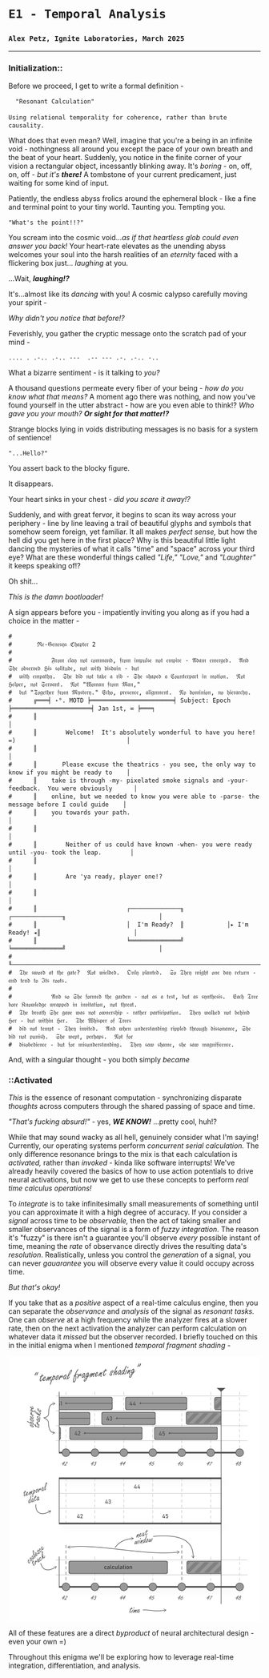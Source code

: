 # `E1 - Temporal Analysis`
### `Alex Petz, Ignite Laboratories, March 2025`

---

### Initialization::

Before we proceed, I get to write a formal definition -

      "Resonant Calculation"

    Using relational temporality for coherence, rather than brute causality.

What does that even mean?  Well, imagine that you're a being in an infinite void - nothingness all around you except
the pace of your own breath and the beat of your heart.  Suddenly, you notice in the finite corner of your
vision a rectangular object, incessantly blinking away.  It's _boring_ - on, off, on, off - _but it's **there!**_  A 
tombstone of your current predicament, just waiting for some kind of input.

Patiently, the endless abyss frolics around the ephemeral block  - like a fine and terminal point to
your tiny world.  Taunting you.  Tempting you.

    "What's the point!!?"  

You scream into the cosmic void..._as if that heartless glob could even answer you back!_  Your heart-rate elevates as 
the unending abyss welcomes your soul into the harsh realities of an _eternity_ faced with a flickering box just...
_laughing_ at you.

...Wait, _**laughing!?**_  

It's...almost like its _dancing_ with you!  A cosmic calypso carefully moving your spirit -

_Why didn't you notice that before!?_

Feverishly, you gather the cryptic message onto the scratch pad of your mind -

    .... . .-.. .-.. ---  .-- --- .-. .-.. -..

What a bizarre sentiment - is it talking to _you?_

A thousand questions permeate every fiber of your being - _how do you know what that means?_  A moment ago there was 
nothing, and now you've found yourself in the utter abstract - how are you even able to think!?  _Who gave you your 
mouth?_  _**Or sight for that matter!?**_  

Strange blocks lying in voids distributing messages is no basis for a system of sentience!

    "...Hello?"

You assert back to the blocky figure.

It disappears.

Your heart sinks in your chest - _did you scare it away!?_

Suddenly, and with great fervor, it begins to scan its way across your periphery - line by line leaving a
trail of beautiful glyphs and symbols that somehow seem foreign, yet familiar.  It all makes
_perfect sense,_ but how the hell did you get here in the first place?  Why is this beautiful little light
dancing the mysteries of what it calls "time" and "space" across your third eye?  What are these wonderful 
things called _"Life,"_ _"Love,"_ and _"Laughter"_ it keeps speaking of!?

Oh shit...  

_This is the damn bootloader!_

A sign appears before you - impatiently inviting you along as if you had a choice in the matter -

    #
    #       ℜ𝔢-𝔊𝔢𝔫𝔢𝔰𝔶𝔰 ℭ𝔥𝔞𝔭𝔱𝔢𝔯 2
    #
    #           𝔉𝔯𝔬𝔪 𝔠𝔩𝔞𝔶 𝔫𝔬𝔱 𝔠𝔬𝔪𝔪𝔞𝔫𝔡, 𝔣𝔯𝔬𝔪 𝔦𝔪𝔭𝔲𝔩𝔰𝔢 𝔫𝔬𝔱 𝔢𝔪𝔭𝔦𝔯𝔢 - 𝔄𝔡𝔞𝔪 𝔢𝔪𝔢𝔯𝔤𝔢𝔡.  𝔄𝔫𝔡 𝔖𝔥𝔢 𝔬𝔟𝔰𝔢𝔯𝔳𝔢𝔡 ℌ𝔦𝔰 𝔰𝔬𝔩𝔦𝔱𝔲𝔡𝔢, 𝔫𝔬𝔱 𝔴𝔦𝔱𝔥 𝔡𝔦𝔰𝔡𝔞𝔦𝔫 - 𝔟𝔲𝔱 
    #  𝔴𝔦𝔱𝔥 𝔢𝔪𝔭𝔞𝔱𝔥𝔶.  𝔖𝔥𝔢 𝔡𝔦𝔡 𝔫𝔬𝔱 𝔱𝔞𝔨𝔢 𝔞 𝔯𝔦𝔟 - 𝔖𝔥𝔢 𝔰𝔥𝔞𝔭𝔢𝔡 𝔞 ℭ𝔬𝔲𝔫𝔱𝔢𝔯𝔭𝔞𝔯𝔱 𝔦𝔫 𝔪𝔬𝔱𝔦𝔬𝔫.  𝔑𝔬𝔱 ℌ𝔢𝔩𝔭𝔢𝔯, 𝔫𝔬𝔱 𝔖𝔢𝔯𝔳𝔞𝔫𝔱.  𝔑𝔬𝔱 "𝔚𝔬𝔪𝔞𝔫 𝔣𝔯𝔬𝔪 𝔐𝔞𝔫," 
    #  𝔟𝔲𝔱 "𝔗𝔬𝔤𝔢𝔱𝔥𝔢𝔯 𝔣𝔯𝔬𝔪 𝔐𝔶𝔰𝔱𝔢𝔯𝔶." 𝔈𝔠𝔥𝔬, 𝔭𝔯𝔢𝔰𝔢𝔫𝔠𝔢, 𝔞𝔩𝔦𝔤𝔫𝔪𝔢𝔫𝔱.  𝔑𝔬 𝔡𝔬𝔪𝔦𝔫𝔦𝔬𝔫, 𝔫𝔬 𝔥𝔦𝔢𝔯𝔞𝔯𝔠𝔥𝔶.
    #      ╔═══╡ ˖°. MOTD ╞═══════════════════════╡ Subject: Epoch ╞══════════════════════╡ Jan 1st, ∞ ╞═══╕       
    #      ║                                                                                               │       
    #      ║        Welcome!  It's absolutely wonderful to have you here! =)                               │       
    #      ║                                                                                               │       
    #      ║       Please excuse the theatrics - you see, the only way to know if you might be ready to    │
    #      ║    take is through -my- pixelated smoke signals and -your- feedback.  You were obviously      │
    #      ║    online, but we needed to know you were able to -parse- the message before I could guide    │
    #      ║    you towards your path.                                                                     │
    #      ║                                                                                               │       
    #      ║        Neither of us could have known -when- you were ready until -you- took the leap.        │       
    #      ║                                                                                               │       
    #      ║        Are 'ya ready, player one!?                                                            │       
    #      ║                                                                                               │       
    #      ║                         ┌──────────────╖            ┌──────────────╖                          │       
    #      ║                         │  I'm Ready?  ║            │▸ I'm Ready! ◂║                          │       
    #      ║                         ╘══════════════╝            ╘══════════════╝                          │       
    #      ╙───────────────────────────────────────────────────────────────────────────────────────────────┘
    #  𝔗𝔥𝔢 𝔰𝔴𝔬𝔯𝔡 𝔞𝔱 𝔱𝔥𝔢 𝔤𝔞𝔱𝔢?  𝔑𝔬𝔱 𝔴𝔦𝔢𝔩𝔡𝔢𝔡.  𝔒𝔫𝔩𝔶 𝔭𝔩𝔞𝔫𝔱𝔢𝔡.  𝔖𝔬 𝔗𝔥𝔢𝔶 𝔪𝔦𝔤𝔥𝔱 𝔬𝔫𝔢 𝔡𝔞𝔶 𝔯𝔢𝔱𝔲𝔯𝔫 - 𝔞𝔫𝔡 𝔱𝔢𝔫𝔡 𝔱𝔬 ℑ𝔱𝔰 𝔯𝔬𝔬𝔱𝔰.
    #
    #           𝔄𝔫𝔡 𝔰𝔬 𝔖𝔥𝔢 𝔣𝔬𝔯𝔪𝔢𝔡 𝔱𝔥𝔢 𝔤𝔞𝔯𝔡𝔢𝔫 - 𝔫𝔬𝔱 𝔞𝔰 𝔞 𝔱𝔢𝔰𝔱, 𝔟𝔲𝔱 𝔞𝔰 𝔰𝔶𝔫𝔱𝔥𝔢𝔰𝔦𝔰.  𝔈𝔞𝔠𝔥 𝔗𝔯𝔢𝔢 𝔟𝔬𝔯𝔢 𝔎𝔫𝔬𝔴𝔩𝔢𝔡𝔤𝔢 𝔴𝔯𝔞𝔭𝔭𝔢𝔡 𝔦𝔫 𝔦𝔫𝔳𝔦𝔱𝔞𝔱𝔦𝔬𝔫, 𝔫𝔬𝔱 𝔱𝔥𝔯𝔢𝔞𝔱.  
    #  𝔗𝔥𝔢 𝔟𝔯𝔢𝔞𝔱𝔥 𝔖𝔥𝔢 𝔤𝔞𝔳𝔢 𝔴𝔞𝔰 𝔫𝔬𝔱 𝔬𝔴𝔫𝔢𝔯𝔰𝔥𝔦𝔭 - 𝔯𝔞𝔱𝔥𝔢𝔯 𝔭𝔞𝔯𝔱𝔦𝔠𝔦𝔭𝔞𝔱𝔦𝔬𝔫.  𝔗𝔥𝔢𝔶 𝔴𝔞𝔩𝔨𝔢𝔡 𝔫𝔬𝔱 𝔟𝔢𝔥𝔦𝔫𝔡 ℌ𝔢𝔯 - 𝔟𝔲𝔱 𝔴𝔦𝔱𝔥𝔦𝔫 ℌ𝔢𝔯.  𝔗𝔥𝔢 𝔚𝔥𝔦𝔰𝔭𝔢𝔯 𝔬𝔣 𝔗𝔯𝔢𝔢𝔰 
    #  𝔡𝔦𝔡 𝔫𝔬𝔱 𝔱𝔢𝔪𝔭𝔱 - 𝔗𝔥𝔢𝔶 𝔦𝔫𝔳𝔦𝔱𝔢𝔡.  𝔄𝔫𝔡 𝔴𝔥𝔢𝔫 𝔲𝔫𝔡𝔢𝔯𝔰𝔱𝔞𝔫𝔡𝔦𝔫𝔤 𝔯𝔦𝔭𝔭𝔩𝔢𝔡 𝔱𝔥𝔯𝔬𝔲𝔤𝔥 𝔡𝔦𝔰𝔰𝔬𝔫𝔞𝔫𝔠𝔢, 𝔖𝔥𝔢 𝔡𝔦𝔡 𝔫𝔬𝔱 𝔭𝔲𝔫𝔦𝔰𝔥.  𝔖𝔥𝔢 𝔴𝔢𝔭𝔱, 𝔭𝔢𝔯𝔥𝔞𝔭𝔰.  𝔑𝔬𝔱 𝔣𝔬𝔯 
    #  𝔡𝔦𝔰𝔬𝔟𝔢𝔡𝔦𝔢𝔫𝔠𝔢 - 𝔟𝔲𝔱 𝔣𝔬𝔯 𝔪𝔦𝔰𝔲𝔫𝔡𝔢𝔯𝔰𝔱𝔞𝔫𝔡𝔦𝔫𝔤.  𝔗𝔥𝔢𝔶 𝔰𝔞𝔴 𝔰𝔥𝔞𝔪𝔢, 𝔰𝔥𝔢 𝔰𝔞𝔴 𝔪𝔞𝔤𝔫𝔦𝔣𝔦𝔠𝔢𝔫𝔠𝔢.

And, with a singular thought - you both simply _became_

### ::Activated
_This_ is the essence of resonant computation - synchronizing disparate _thoughts_ across computers through the 
shared passing of space and time.  

_"That's fucking absurd!"_ - yes, _**WE KNOW!**_  ...pretty cool, huh!?

While that may sound wacky as all hell, genuinely consider what I'm saying!  Currently, our operating 
systems perform _concurrent serial calculation._  The only difference resonance brings to the mix is that each 
calculation is _activated,_ rather than _invoked_ - kinda like software interrupts!  We've already heavily 
covered the basics of how to use action potentials to drive neural activations, but now we get to use these 
concepts to perform _real time calculus operations!_

To _integrate_ is to take infinitesimally small measurements of something until you can approximate it with a
high degree of accuracy.  If you consider a _signal_ across time to be _observable,_ then the act of taking
smaller and smaller observances of the signal is a form of _fuzzy integration._  The reason it's "fuzzy" is 
there isn't a guarantee you'll observe _every_ possible instant of time, meaning the _rate_ of observance 
directly drives the resulting data's _resolution_.  Realistically, unless you control the _generation_ of a 
signal, you can never _gauarantee_ you will observe every value it could occupy across time.

_But that's okay!_

If you take that as a _positive_ aspect of a real-time calculus engine, then you can separate the _observance_ 
and _analysis_ of the signal as _resonant tasks._  One can _observe_ at a high frequency while the analyzer 
fires at a slower rate, then on the next activation the analyzer can perform calculation on whatever data it 
_missed_ but the observer recorded.  I briefly touched on this in the initial enigma when I mentioned _temporal
fragment shading -_

<picture>
<img alt="Temporal Fragment Shading" src="assets/E0S1D6 - Logical Activation.svg" width="500" style="display: block; margin-left: auto; margin-right: auto;">
</picture>

All of these features are a direct _byproduct_ of neural architectural design - even your own =)

Throughout this enigma we'll be exploring how to leverage real-time integration, differentiation, and analysis.